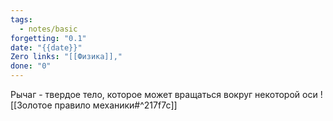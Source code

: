 ```yaml
---
tags:
  - notes/basic
forgetting: "0.1"
date: "{{date}}"
Zero links: "[[Физика]],"
done: "0"
---
```

Рычаг - твердое тело, которое может вращаться вокруг некоторой оси
![[Золотое правило механики#^217f7c]]

